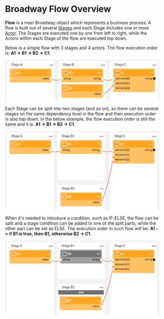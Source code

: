 # Broadway Flow Overview

**Flow** is a main Broadway object which represents a business process. A flow is built out of several [Stages](<!--Link to 18-Flow Stages-->) and each Stage includes one or more [Actor](/articles/99_Broadway/04_built_in_actor_types.md). The Stages are executed one by one from left to right, while the Actors within each Stage of the flow are executed top down. 

Below is a simple flow with 3 stages and 4 actors. The flow execution order is: **A1 -> B1 -> B2 -> C1**.

![image](/articles/99_Broadway/images/99_16_01_flow1.PNG)

Each Stage can be split into two stages (and so on), so there can be several stages on the same dependency level in the flow and their execution order is also top down. In the below example, the flow execution order is still the same and it is: **A1 -> B1 -> B2 -> C1**.

![image](/articles/99_Broadway/images/99_16_01_flow2.PNG)

When it's needed to introduce a condition, such as IF-ELSE, the flow can be split and a stage condition can be added to one of the split parts, while the other part can be set as ELSE. The execution order in such flow will be: **A1 -> if B1 is true, then B1, otherwise B2 -> C1**.

![image](/articles/99_Broadway/images/99_16_01_flow3.PNG)





